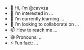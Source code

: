 - 👋 Hi, I’m @cavvza
- 👀 I’m interested in ...
- 🌱 I’m currently learning ...
- 💞️ I’m looking to collaborate on ...
- 📫 How to reach me ...
- 😄 Pronouns: ...
- ⚡ Fun fact: ...

<!---
cavvza/cavvza is a ✨ special ✨ repository because its `README.md` (this file) appears on your GitHub profile.
You can click the Preview link to take a look at your changes.
--->
